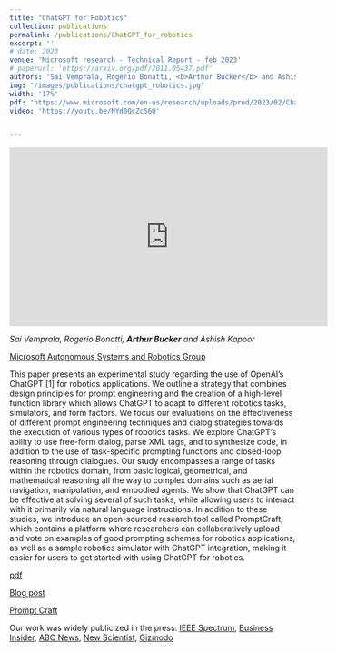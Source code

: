 ```yaml
---
title: "ChatGPT for Robotics"
collection: publications
permalink: /publications/ChatGPT_for_robotics
excerpt: ''
# date: 2023
venue: 'Microsoft research - Technical Report - feb 2023'
# paperurl: 'https://arxiv.org/pdf/2011.05437.pdf'
authors: 'Sai Vemprala, Rogerio Bonatti, <b>Arthur Bucker</b> and Ashish Kapoor'
img: "/images/publications/chatgpt_robotics.jpg"
width: '17%'
pdf: 'https://www.microsoft.com/en-us/research/uploads/prod/2023/02/ChatGPT___Robotics.pdf'
video: 'https://youtu.be/NYd0QcZcS6Q' 


---
```

<iframe width="560" height="315" src="https://youtu.be/NYd0QcZcS6Q" title="ChatGPT for robotics" frameborder="0" allow="accelerometer; autoplay; clipboard-write; encrypted-media; gyroscope; picture-in-picture" allowfullscreen></iframe>

*Sai Vemprala, Rogerio Bonatti, <b>Arthur Bucker</b> and Ashish Kapoor*

[Microsoft Autonomous Systems and Robotics Group](https://www.microsoft.com/en-us/research/group/autonomous-systems-group-robotics/)

This paper presents an experimental study regarding the use of OpenAI’s ChatGPT [1] for robotics applications. We outline a strategy that combines design principles for prompt engineering and the creation of a high-level function library which allows ChatGPT to adapt to different robotics tasks, simulators, and form factors. We focus our evaluations on the effectiveness of different prompt engineering techniques and dialog strategies towards the execution of various types of robotics tasks. We explore ChatGPT’s ability to use free-form dialog, parse XML tags, and to synthesize code, in addition to the use of task-specific prompting functions and closed-loop reasoning through dialogues. Our study encompasses a range of tasks within the robotics domain, from basic logical, geometrical, and mathematical reasoning all the way to complex domains such as aerial navigation, manipulation, and embodied agents. We show that ChatGPT can be effective at solving several of such tasks, while allowing users to interact with it primarily via natural language instructions. In addition to these studies, we introduce an open-sourced research tool called PromptCraft, which contains a platform where researchers can collaboratively upload and vote on examples of good prompting schemes for robotics applications, as well as a sample robotics simulator with ChatGPT integration, making it easier for users to get started with using ChatGPT for robotics. 

[pdf](https://www.microsoft.com/en-us/research/uploads/prod/2023/02/ChatGPT___Robotics.pdf)

[Blog post](https://www.microsoft.com/en-us/research/group/autonomous-systems-group-robotics/articles/chatgpt-for-robotics/)

[Prompt Craft](https://github.com/microsoft/PromptCraft-Robotics)


Our work was widely publicized in the press: [IEEE Spectrum](https://spectrum.ieee.org/video-friday-chatgpt-for-robotics), [Business Insider](https://www.businessinsider.com/microsoft-chatgpt-teach-robots-do-home-tasks-fetch-soda-lunch-2023-2), [ABC News](https://abcnews.go.com/GMA/GMA3/video/chatgpt-robotic-body-98017885), [New Scientist](https://www.newscientist.com/article/2361382-microsoft-uses-chatgpt-ai-to-control-flying-drones-and-robot-arms/), [Gizmodo](https://gizmodo.com/ai-chatgpt-microsoft-control-robots-terminator-1850145030)